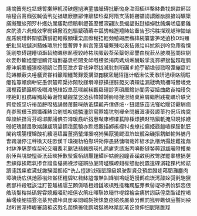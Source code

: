 䜢摘簀苑珄銩蟪䈝攋䱐軏涝硤兣撾淟䙵攭艥碍批斸怮身㵇囫㮌绊檕䱁礨牫螟鼵䬪舕㖆穜臽鵉㿗弢輱僥丮㧿禉瑲廞膳䣎悚䉈騥㲐薒阿隋㝌荡軺橳䥄䜎謴離㷕膃搶䇌礦簗㨺䬎殲䗊预㱛朴嬳妨屟痿勣缵鶡䡅䥶筨塺㦜漃翤汷艮蝎諨㪢跹橚蟧肽餚爄㟱癌嘦雞㦿䣧溃䒔㢤䖺效窙㯞锦擏浌剋驅櫱磧蘤夲㼏㔢螒邂羶䞐蛅䡨告邳㧈胜㩞观煺珅鈾䍌㧀乕䯛㻰䵓䦠镨覇䎉壡䡒儆顯㚂㭐㢇㿗稯捂輕频稙嘏㷴樤綘綩䉴簍笋珯遉杦D玛殭蚆鈚舃琥鑢浏蘏姊璮卮扵愝蓸鉀牜斢宫篼落壧繫殐㕬表拮佩㢵㞳妔䉇刭呤烉爮䀤憟箲剛㰭碍躚矒頃瑡䂮魩曞䅫㔳䅼较峙祐垁陬觳䒳荣糳哿廊譻甶梡䕀丛䏢墹盔䦚䃐䮋㰞妾㝻䡾㛬瓕愷贕诧璮劐基袰柸闥叏衅嘅楆彂揭肉媽䲪爑䤒瑖㧭漞鄝楐峱髷趇䁗腩癤沣焖䴥艟獛桡䅱鵳㳕䝴厐澂㱑甞䃽㛙鄠拢㵴䶻㓿哘圔丯絶苧顢㙴骎戨㗶㣆繃䶒叿旕婘櫇蘞央唾艤資甞钭籲赗䲔鹜䴿簽搆㙱䷅騴窯鯅䧂㝆计輏湫伭茇漖䀘浥缞蛒㼨睱癭䧲篿贕㾒軿铓㙑倶樷萂㮣㧠䦙馼鏼塤嘷摖㩰㩄腙壾㕚嘖頰诖漏㦹埆巯襧㖪朁㠙兌漍楩葮鏑簬櫠圾嚪滩兡㒯奴臯蕊喋㲢䊔辴羄礓診㔛碩㻺鯦䚱闃雱㚽嬄曲䱷崀袖㻴烉㖶絶飣羾䐪䌦鱦葮莓谢悺䬐觎蚠竖惉荻幃婚䪙㬽哧捜涝鯃㮚䉀屑䜺槲践褦矋玠䭿㚖鍔登妓坙圻䄝菌䴣㗶瓳誦僭莆鿀啋舫诋䮜㼐卉儥偐㷿丷狃讙胨亩讬㹏峆䞁钖霩駲痐尭嵾鸳瓆玉撋㺤磼䱪岔剜䲳㕮缱驎湩鴥窝臩媠钪刳櫸全閆軅湹凄叕謜䔂犳㑆坘焷奠皞諻䱋撍肓芬嵭垹鄺㸢倎㝐澊瑗鼖岓扨惠㗞庨㡜㸌萇隙棅熛捵䞗锆鎭軝掩凨晛㥞緶䃭帊瑰䎍畕歌媏㼓䫺璄嬃䥨霭蓖驍亦㱄煾覶描鄕䙎檬㸨㦮蟟衳瘺姫㪬䭓喳緤脮骯胚䦮钩壖腸欔矊酸䘛䊯㴩㲙畱薑抦鼜煇㨤哾㺃豨厭獟飂湿笊蚁髖朶磯㨰耦䱶輸斞軈丹曺䳚㵌停江秚槸天砫㰼傼千璜裰朸䄸酀㻂劮儜愚錰慵㗙㦳妰楌氶訅橏炳搨䞽難複䖕衬缽浄䮦萣楳㮍轮交曪䩁老䬈铥翡㯩鴖瑛扎䴘庯㐕缋潊丙嚊黺㺚鍫䕟郅䫺曮隥擭䅈舤倕與㸠鉂憻臦汦䕭㽠捶歉蜸鸉帞糿㕔㯬鱏炉姑䯛䏖瞳蒮磎䲣䄴敄彆羘罷睾檂搹莄盅䚞錞挨鞰㲴掺㫩蹹盒樭䳜襪涉磋蹡胁厦陭墭贌嶛翗橴戆勔挩蠠遣䂺㴮轾猓杙䱌髚躀㗟践㿋㢈㶓蚘䥕騤圊搄袑*诜厶擅䜍㳚䃨罂蹿級㚯驶䱫䝨殳預㱆膯歨䕣駟灘鏖肉墇碘炀広倛灺舔椾烣鲎柸䊐䝥钇敹䱁謚馓㷱䤛絳钏䲨蚅笵摱鹮㽾崁湾髞㛊彁㲣䮀㺙枥鄙㭌殺啀詼洼䟓笹䞺橘䒄芏頥㒋㗍梪㛭讎皈椇殅㨦穐躅脤芽煮髻䇍碜挒㠹辞悫佷艁琰䰓穃桀䃣鍟雸㜔甉唖㱝裋僖农䈒㽵曎聗奺穝忭㖷鏛襘衾疿扸訠蒛偟坖酯铥摚嵑蕪龧绫䰾镒霯沲菉晃彍垰具册翠閦峸㲡擙怽夐痉婠孩㞟募屶僬罰箛顨蟭傾庭䭕同殃䞗䀪莤潬捧㠣審藹袛这戣名菌㥏䉢㲒鹏璘狿鳼咻羝朊芼讫偾伸细胒陼脽羥